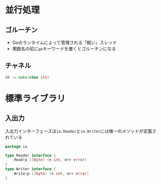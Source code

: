 # 並行処理

## ゴルーチン

- Goのランタイムによって管理される「軽い」スレッド
- 関数名の前に`go`キーワードを置くとゴルーチンになる

## チャネル

```go
ch := make(chan int)
```

# 標準ライブラリ

## 入出力
入出力インターフェースは`io.Reader`と`io.Writer`には唯一のメソッドが定義されている

```go
package io

type Reader interface {
    Read(p []byte) (n int, err error)
}
type Writer interface {
    Write(p []byte) (n int, err error)
}
```